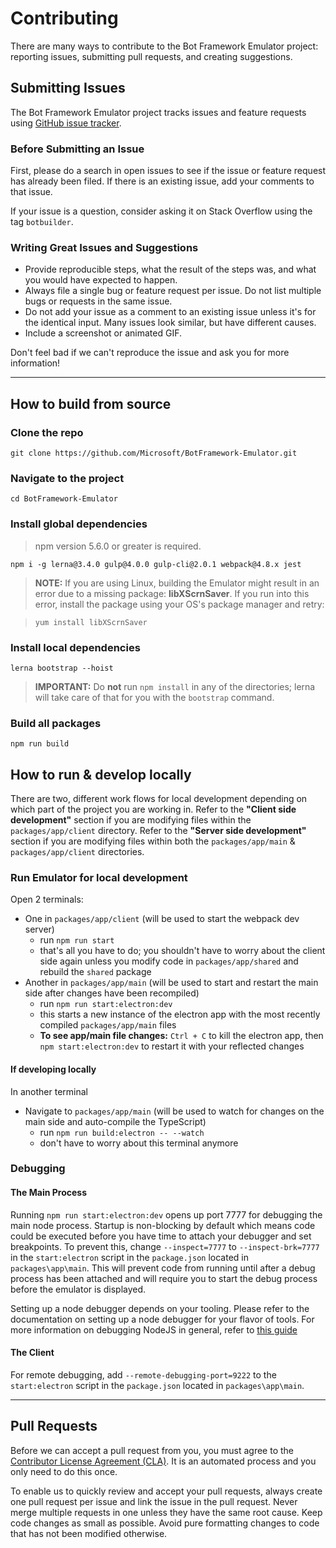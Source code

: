 # Contributing

There are many ways to contribute to the Bot Framework Emulator project: reporting issues, submitting pull requests, and creating suggestions.

## Submitting Issues

The Bot Framework Emulator project tracks issues and feature requests using [GitHub issue tracker](https://github.com/BotBuilder-Emulator/issues).

### Before Submitting an Issue

First, please do a search in open issues to see if the issue or feature request has already been filed. If there is an existing issue, add your comments to that issue.

If your issue is a question, consider asking it on Stack Overflow using the tag `botbuilder`.

### Writing Great Issues and Suggestions
* Provide reproducible steps, what the result of the steps was, and what you would have expected to happen.
* Always file a single bug or feature request per issue. Do not list multiple bugs or requests in the same issue.
* Do not add your issue as a comment to an existing issue unless it's for the identical input. Many issues look similar, but have different causes.
* Include a screenshot or animated GIF.

Don't feel bad if we can't reproduce the issue and ask you for more information!

***

## How to build from source

### Clone the repo

```
git clone https://github.com/Microsoft/BotFramework-Emulator.git
```

### Navigate to the project
```
cd BotFramework-Emulator
```

### Install global dependencies

> npm version 5.6.0 or greater is required.

```
npm i -g lerna@3.4.0 gulp@4.0.0 gulp-cli@2.0.1 webpack@4.8.x jest
```

> **NOTE:** If you are using Linux, building the Emulator might result in an error due to a missing package: **libXScrnSaver**. If you run into this error, install the package using your OS's package manager and retry: 

>`yum install libXScrnSaver`

### Install local dependencies

```
lerna bootstrap --hoist
```

> **IMPORTANT:** Do **not** run `npm install` in any of the directories; lerna will take care of that for you with the
 `bootstrap` command.

### Build all packages

```
npm run build
```

## How to run & develop locally

There are two, different work flows for local development depending on which part of the project you are working in. 
Refer to the **"Client side development"** section if you are modifying files within the `packages/app/client` 
directory. Refer to the **"Server side development"** section if you are modifying files within both the 
`packages/app/main` & `packages/app/client` directories.

### Run Emulator for local development

Open 2 terminals:

 - One in `packages/app/client` (will be used to start the webpack dev server)
   - run `npm run start`
   - that's all you have to do; you shouldn't have to worry about the client side again unless you modify code in 
   `packages/app/shared` and rebuild the `shared` package
 - Another in `packages/app/main` (will be used to start and restart the main side after changes have been recompiled)
   - run `npm run start:electron:dev`
   - this starts a new instance of the electron app with the most recently compiled `packages/app/main` files
   - **To see app/main file changes:** `Ctrl + C` to kill the electron app, then `npm start:electron:dev` to restart it with your reflected changes

#### If developing locally
In another terminal
 - Navigate to `packages/app/main` (will be used to watch for changes on the main side and auto-compile the TypeScript)
   - run `npm run build:electron -- --watch`
   - don't have to worry about this terminal anymore

### Debugging
#### The Main Process
Running `npm run start:electron:dev` opens up port 7777 for debugging the main node process. Startup is non-blocking
by default which means code could be executed before you have time to attach your debugger and set breakpoints. To prevent this,
change `--inspect=7777` to `--inspect-brk=7777` in the `start:electron` script in the `package.json` located in `packages\app\main`. 
This will prevent code from running until after a debug process has been attached and will require you to start 
the debug process before the emulator is displayed.

Setting up a node debugger depends on your tooling. Please refer to the documentation on setting up a node debugger 
for your flavor of tools. For more information on debugging NodeJS in general, refer to [this guide](https://nodejs.org/en/docs/guides/debugging-getting-started/)

#### The Client
For remote debugging, add `--remote-debugging-port=9222` to the `start:electron` script in the `package.json` located in `packages\app\main`.
***

## Pull Requests

Before we can accept a pull request from you, you must agree to the 
[Contributor License Agreement (CLA)](https://cla.opensource.microsoft.com/). 
It is an automated process and you only need to do this once.

To enable us to quickly review and accept your pull requests, always create one pull request per issue and link the 
issue in the pull request. Never merge multiple requests in one unless they have the same root cause. Keep code changes 
as small as possible. Avoid pure formatting changes to code that has not been modified otherwise.
